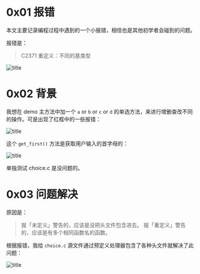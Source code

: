 # 0x01 报错

本文主要记录编程过程中遇到的一个小报错，相信也是其他初学者会碰到的问题。

报错是：
> C2371 重定义：不同的基类型

![title](https://leanote.com/api/file/getImage?fileId=5e6b2e9cab6441424e0021ab)


# 0x02 背景

我想在 demo 主方法中加一个 `a` or `b` or `c` or `d` 的单选方法，来进行增删查改不同的操作。可是出现了红框中的一些报错：

![title](https://leanote.com/api/file/getImage?fileId=5e6b31b4ab6441424e002244)


这个 `get_first()` 方法是获取用户输入的首字母的：

![title](https://leanote.com/api/file/getImage?fileId=5e6b2f24ab6441444c00211e)

单独测试 choice.c 是没问题的。


# 0x03 问题解决

原因是：

>报「未定义」警告的，应该是没把头文件包含进去。
报「重定义」警告的，应该是有多个相同函数名的函数。

根据报错，我给 `choice.c` 源文件通过预定义处理器包含了各种头文件就解决了此问题：

![title](https://leanote.com/api/file/getImage?fileId=5e6b30f6ab6441424e002223)